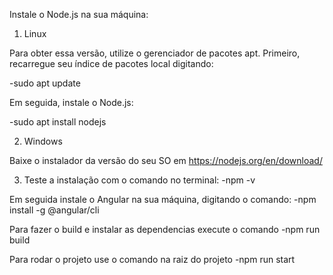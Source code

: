 Instale o Node.js na sua máquina:

1) Linux

  Para obter essa versão, utilize o gerenciador de pacotes apt. Primeiro, recarregue seu índice de pacotes local digitando:

 -sudo apt update
 
  Em seguida, instale o Node.js:

  -sudo apt install nodejs
  
2) Windows

  Baixe o instalador da versão do seu SO em https://nodejs.org/en/download/
  
3) Teste a instalação com o comando no terminal:
  -npm -v
  
  
Em seguida instale o Angular na sua máquina, digitando o comando: 
  -npm install -g @angular/cli
  
  
Para fazer o build e instalar as dependencias execute o comando 
  -npm run build
  
Para rodar o projeto use o comando na raiz do projeto
  -npm run start
